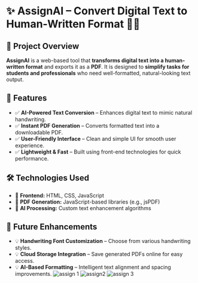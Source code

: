 # ✨ AssignAI – Convert Digital Text to Human-Written Format 📜🔗  

## 📌 Project Overview  
**AssignAI** is a web-based tool that **transforms digital text into a human-written format** and exports it as a **PDF**. It is designed to **simplify tasks for students and professionals** who need well-formatted, natural-looking text output.  

## 🚀 Features  
- ✅ **AI-Powered Text Conversion** – Enhances digital text to mimic natural handwriting.  
- ✅ **Instant PDF Generation** – Converts formatted text into a downloadable PDF.  
- ✅ **User-Friendly Interface** – Clean and simple UI for smooth user experience.  
- ✅ **Lightweight & Fast** – Built using front-end technologies for quick performance.  

## 🛠️ Technologies Used  
- 🔹 **Frontend:** HTML, CSS, JavaScript  
- 🔹 **PDF Generation:** JavaScript-based libraries (e.g., jsPDF)  
- 🔹 **AI Processing:** Custom text enhancement algorithms  

## 🔗 Future Enhancements  
- 💡 **Handwriting Font Customization** – Choose from various handwriting styles.  
- 💡 **Cloud Storage Integration** – Save generated PDFs online for easy access.  
- 💡 **AI-Based Formatting** – Intelligent text alignment and spacing improvements.
![assign 1](https://github.com/user-attachments/assets/e1b86f46-e318-4fb0-81f0-71fb3df339c0)
![assign2](https://github.com/user-attachments/assets/11aa1f18-5442-4d82-96d9-0a69b5f05576)
![assign 3](https://github.com/user-attachments/assets/df687595-4104-42fb-af7c-a28779a8bbc8)
